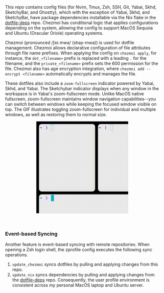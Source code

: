 This repo contains config files (for Nvim, Tmux, Zsh, SSH, Git, Yabai, Skhd, SketchyBar, and Ghostty), which with the exception of Yabai, Skhd, and SketchyBar, have package dependencies installable via the Nix flake in the [dotfile-deps](https://www.github.com/kevwjin/dotfile-deps) repo. Chezmoi has conditional logic that applies configurations depending on the system, allowing the config to support MacOS Sequoia and Ubuntu (Oracular Oriole) operating systems.

Chezmoi (pronounced /ʃeɪ mwa/ (shay-mwa)) is used for dotfile management. Chezmoi allows declarative configuration of file attributes through file name prefixes. When applying the config on `chezmoi apply`, for instance, the `dot_<filename>` prefix is replaced with a leading `.` for the filename, and the `private_<filename>` prefix sets the 600 permission for the file. Chezmoi also has age encryption integration, where `chezmoi add --encrypt <filename>` automatically encrypts and manages the file.

These dotfiles also include a `zoom-fullscreen` indicator powered by Yabai, Skhd, and Yabai. The Sketchybar indicator displays when any window in the workspace is in Yabai's zoom-fullscreen mode. Unlike MacOS native fullscreen, zoom-fullscreen maintains window navigation capabilities--you can switch between windows while keeping the focused window visible on top. The GIF illustrates toggling zoom-fullscreen for individual and multiple windows, as well as restoring them to normal size.
&nbsp;
&nbsp;
<p align="center">
<img src="SketchybarDemo.gif" height="300">
</p>
&nbsp;
&nbsp;

### Event-based Syncing
Another feature is event-based syncing with remote repositories. When opening a Zsh login shell, the zprofile config executes the following sync operations.
1. `update_chezmoi` syncs dotfiles by pulling and applying changes from this repo.
2. `update_nix` syncs dependencies by pulling and applying changes from the [dotfile-deps](https://www.github.com/kevwjin/dotfile-deps) repo.
Consequently, the user profile environment is consistent across my personal MacOS laptop and Ubuntu server.
